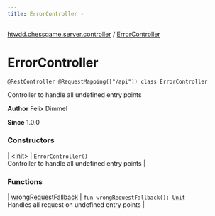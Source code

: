 ```yaml
---
title: ErrorController - 
---
```


[htwdd.chessgame.server.controller](../index.html) / [ErrorController](./index.html)

# ErrorController

`@RestController @RequestMapping(["/api"]) class ErrorController`

Controller to handle all undefined entry points

**Author**
Felix Dimmel

**Since**
1.0.0

### Constructors

| [&lt;init&gt;](-init-.html) | `ErrorController()`<br>Controller to handle all undefined entry points |

### Functions

| [wrongRequestFallback](wrong-request-fallback.html) | `fun wrongRequestFallback(): `[`Unit`](https://kotlinlang.org/api/latest/jvm/stdlib/kotlin/-unit/index.html)<br>Handles all request on undefined entry points |

